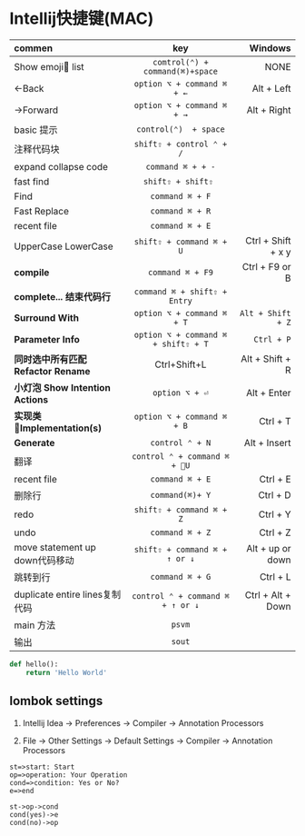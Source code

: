 # Intellij快捷键(MAC)
| commen | key  | Windows |
| :---   | :---: |    ---: |
Show emoji list| `comtrol(⌃) + command(⌘)+space` | NONE
←Back | `option ⌥ + command ⌘ + ←` | Alt + Left
→Forward | `option ⌥ + command ⌘ + →` | Alt + Right
basic 提示 | `control(⌃)  + space` 
注释代码块 | `shift⇧ + control ⌃ + /`
expand collapse code | `command ⌘ + + -`
fast find | ` shift⇧ + shift⇧  `
Find | `command ⌘ + F` |
Fast Replace| `command ⌘ + R` |
recent file | ` command ⌘ + E `
UpperCase LowerCase | ` shift⇧ + command ⌘ + U ` | Ctrl + Shift + x y
**compile** | `command ⌘ + F9` | Ctrl + F9 or B
**complete... 结束代码行** | `command ⌘ + shift⇧ + Entry`
**Surround With** | `option ⌥ + command ⌘ + T` | `Alt + Shift + Z` |
**Parameter Info** | `option ⌥ + command ⌘ + shift⇧ + T` | `Ctrl + P` |
**同时选中所有匹配 Refactor Rename** | Ctrl+Shift+L | Alt + Shift + R |
**小灯泡 Show Intention Actions** | `option ⌥ + ⏎` | Alt + Enter|
**实现类 Implementation(s)** | `option ⌥ + command ⌘ + B` | Ctrl + T
**Generate** | `control ⌃ + N` | Alt + Insert |
翻译 | `control ⌃ + command ⌘ + U` 
recent file | ` command ⌘ + E ` | Ctrl + E
删除行 | `command(⌘)+ Y` | Ctrl + D
redo | `shift⇧ + command ⌘ + Z` | Ctrl + Y
undo | `command ⌘ + Z` | Ctrl + Z
move statement up down代码移动 | `shift⇧ + command ⌘ + ↑ or ↓` | Alt + up or down
跳转到行 | `command ⌘ + G` | Ctrl + L |
duplicate entire lines复制代码 | `control ⌃ + command ⌘ + ↑ or ↓` | Ctrl + Alt + Down 
main 方法 | ` psvm `
输出 | ` sout `



```python
def hello():
    return 'Hello World'
```
## lombok settings
1. Intellij Idea -> Preferences -> Compiler -> Annotation Processors

2. File -> Other Settings -> Default Settings -> Compiler -> Annotation Processors


```flow
st=>start: Start
op=>operation: Your Operation
cond=>condition: Yes or No?
e=>end

st->op->cond
cond(yes)->e
cond(no)->op
```